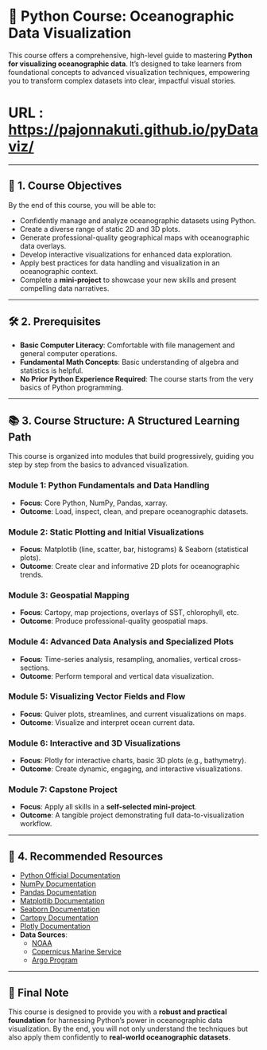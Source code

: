 # 🌊 Python Course: Oceanographic Data Visualization

This course offers a comprehensive, high-level guide to mastering **Python for visualizing oceanographic data**. It’s designed to take learners from foundational concepts to advanced visualization techniques, empowering you to transform complex datasets into clear, impactful visual stories.

# URL : https://pajonnakuti.github.io/pyDataviz/
---

## 📌 1. Course Objectives
By the end of this course, you will be able to:

- Confidently manage and analyze oceanographic datasets using Python.  
- Create a diverse range of static 2D and 3D plots.  
- Generate professional-quality geographical maps with oceanographic data overlays.  
- Develop interactive visualizations for enhanced data exploration.  
- Apply best practices for data handling and visualization in an oceanographic context.  
- Complete a **mini-project** to showcase your new skills and present compelling data narratives.  

---

## 🛠️ 2. Prerequisites
- **Basic Computer Literacy**: Comfortable with file management and general computer operations.  
- **Fundamental Math Concepts**: Basic understanding of algebra and statistics is helpful.  
- **No Prior Python Experience Required**: The course starts from the very basics of Python programming.  

---

## 📚 3. Course Structure: A Structured Learning Path

This course is organized into modules that build progressively, guiding you step by step from the basics to advanced visualization.

### **Module 1: Python Fundamentals and Data Handling**
- **Focus**: Core Python, NumPy, Pandas, xarray.  
- **Outcome**: Load, inspect, clean, and prepare oceanographic datasets.  

### **Module 2: Static Plotting and Initial Visualizations**
- **Focus**: Matplotlib (line, scatter, bar, histograms) & Seaborn (statistical plots).  
- **Outcome**: Create clear and informative 2D plots for oceanographic trends.  

### **Module 3: Geospatial Mapping**
- **Focus**: Cartopy, map projections, overlays of SST, chlorophyll, etc.  
- **Outcome**: Produce professional-quality geospatial maps.  

### **Module 4: Advanced Data Analysis and Specialized Plots**
- **Focus**: Time-series analysis, resampling, anomalies, vertical cross-sections.  
- **Outcome**: Perform temporal and vertical data visualization.  

### **Module 5: Visualizing Vector Fields and Flow**
- **Focus**: Quiver plots, streamlines, and current visualizations on maps.  
- **Outcome**: Visualize and interpret ocean current data.  

### **Module 6: Interactive and 3D Visualizations**
- **Focus**: Plotly for interactive charts, basic 3D plots (e.g., bathymetry).  
- **Outcome**: Create dynamic, engaging, and interactive visualizations.  

### **Module 7: Capstone Project**
- **Focus**: Apply all skills in a **self-selected mini-project**.  
- **Outcome**: A tangible project demonstrating full data-to-visualization workflow.  

---

## 📖 4. Recommended Resources
- [Python Official Documentation](https://docs.python.org/3/)  
- [NumPy Documentation](https://numpy.org/doc/)  
- [Pandas Documentation](https://pandas.pydata.org/docs/)  
- [Matplotlib Documentation](https://matplotlib.org/stable/contents.html)  
- [Seaborn Documentation](https://seaborn.pydata.org/)  
- [Cartopy Documentation](https://scitools.org.uk/cartopy/docs/latest/)  
- [Plotly Documentation](https://plotly.com/python/)  
- **Data Sources**:  
  - [NOAA](https://www.ncei.noaa.gov/)  
  - [Copernicus Marine Service](https://marine.copernicus.eu/)  
  - [Argo Program](https://argo.ucsd.edu/)  

---

## 🎯 Final Note
This course is designed to provide you with a **robust and practical foundation** for harnessing Python’s power in oceanographic data visualization. By the end, you will not only understand the techniques but also apply them confidently to **real-world oceanographic datasets**.
